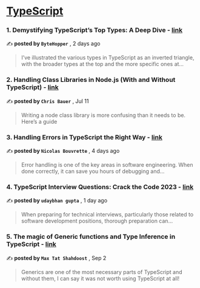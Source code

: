 
<h1><a href=https://medium.com/tag/typescript-tips/recommended target="_blank" rel="noopener noreferrer">TypeScript</a></h1>
<h3>1. Demystifying TypeScript’s Top Types: A Deep Dive - <a href=https://medium.com/stackademic/understanding-typescript-top-types-d4da33a790b7?source=tag_recommended_feed---------0-84----------typescript_tips----------c4851d14_44ec_462a_b253_65a35eacf0af------- target="_blank" rel="noopener noreferrer">link</a></h3>

✍️ **posted by `ByteHopper`** <date> , 2 days ago</date>

<blockquote>I’ve illustrated the various types in TypeScript as an inverted triangle, with the broader types at the top and the more specific ones at…</blockquote>

<h3>2. Handling Class Libraries in Node.js (With and Without TypeScript) - <a href=https://medium.com/better-programming/handling-class-libraries-in-node-js-with-and-without-typescript-39b73b2186b6?source=tag_recommended_feed---------1-107----------typescript_tips----------c4851d14_44ec_462a_b253_65a35eacf0af------- target="_blank" rel="noopener noreferrer">link</a></h3>

✍️ **posted by `Chris Bauer`** <date> , Jul 11</date>

<blockquote>Writing a node class library is more confusing than it needs to be. Here’s a guide</blockquote>

<h3>3. Handling Errors in TypeScript the Right Way - <a href=https://medium.com/stackademic/handling-errors-in-typescript-the-right-way-ba5e2e8c873?source=tag_recommended_feed---------2-85----------typescript_tips----------c4851d14_44ec_462a_b253_65a35eacf0af------- target="_blank" rel="noopener noreferrer">link</a></h3>

✍️ **posted by `Nicolas Bouvrette`** <date> , 4 days ago</date>

<blockquote>Error handling is one of the key areas in software engineering. When done correctly, it can save you hours of debugging and…</blockquote>

<h3>4. TypeScript Interview Questions: Crack the Code 2023 - <a href=https://medium.com/@guptaudaybhan02/typescript-interview-questions-crack-the-code-2023-76d87ca436d0?source=tag_recommended_feed---------3-84----------typescript_tips----------c4851d14_44ec_462a_b253_65a35eacf0af------- target="_blank" rel="noopener noreferrer">link</a></h3>

✍️ **posted by `udaybhan gupta`** <date> , 1 day ago</date>

<blockquote>When preparing for technical interviews, particularly those related to software development positions, thorough preparation can…</blockquote>

<h3>5. The magic of Generic functions and Type Inference in TypeScript - <a href=https://medium.com/@maxtsh/the-magic-of-generic-functions-and-inference-in-typescript-1f943d759b7e?source=tag_recommended_feed---------4-85----------typescript_tips----------c4851d14_44ec_462a_b253_65a35eacf0af------- target="_blank" rel="noopener noreferrer">link</a></h3>

✍️ **posted by `Max Tat Shahdoost`** <date> , Sep 2</date>

<blockquote>Generics are one of the most necessary parts of TypeScript and without them, I can say it was not worth using TypeScript at all!</blockquote>

